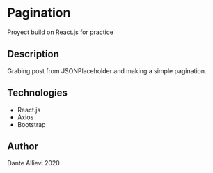 # Pagination

Proyect build on React.js for practice

## Description

Grabing post from JSONPlaceholder and making a simple pagination.

## Technologies

- React.js
- Axios
- Bootstrap

## Author

Dante Allievi 2020
